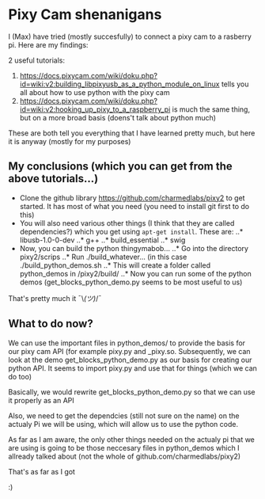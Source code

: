 # Pixy Cam shenanigans

I (Max) have tried (mostly succesfully) to connect a pixy cam to a rasberry pi. Here are my findings:

2 useful tutorials:

1. <https://docs.pixycam.com/wiki/doku.php?id=wiki:v2:building_libpixyusb_as_a_python_module_on_linux> tells you all about how to use python with the pixy cam
2. <https://docs.pixycam.com/wiki/doku.php?id=wiki:v2:hooking_up_pixy_to_a_raspberry_pi> is much the same thing, but on a more broad basis (doens't talk about python much)

These are both tell you everything that I have learned pretty much, but here it is anyway (mostly for my purposes)

## My conclusions (which you can get from the above tutorials...)

* Clone the github library <https://github.com/charmedlabs/pixy2> to get started. It has most of what you need (you need to install git first to do this)
* You will also need various other things (I think that they are called dependencies?) which you get using `apt-get install`. These are:
..* libusb-1.0-0-dev
..* g++
..* build_essential
..* swig
* Now, you can build the python thingymabob...
..* Go into the directory pixy2/scrips
..* Run ./build_whatever... (in this case ./build_python_demos.sh
..* This will create a folder called python_demos in /pixy2/build/
..* Now you can run some of the python demos (get_blocks_python_demo.py seems to be most useful to us)

That's pretty much it ¯\\_(ツ)_/¯

## What to do now?

We can use the important files in python_demos/ to provide the basis for our pixy cam API (for example pixy.py and _pixy.so. Subsequently, we can look at the demo get_blocks_python_demo.py as our basis for creating our python API. It seems to import pixy.py and use that for things (which we can do too)

Basically, we would rewrite get_blocks_python_demo.py so that we can use it properly as an API

Also, we need to get the dependcies (still not sure on the name) on the actualy Pi we will be using, which will allow us to use the python code.

As far as I am aware, the only other things needed on the actualy pi that we are using is going to be those neccesary files in python_demos which I allready talked about (not the whole of github.com/charmedlabs/pixy2)

That's as far as I got

:)
